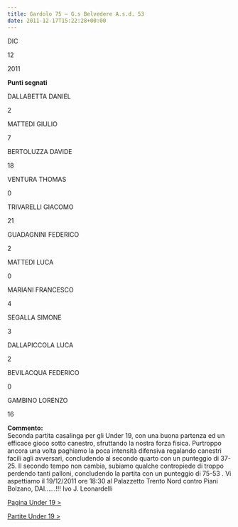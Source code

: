```yaml
---
title: Gardolo 75 – G.s Belvedere A.s.d. 53
date: 2011-12-17T15:22:28+00:00
---
```

DIC

12

2011

**Punti segnati**

DALLABETTA DANIEL

2

MATTEDI GIULIO

7

BERTOLUZZA DAVIDE

18

VENTURA THOMAS

0

TRIVARELLI GIACOMO

21

GUADAGNINI FEDERICO

2

MATTEDI LUCA

0

MARIANI FRANCESCO

4

SEGALLA SIMONE

3

DALLAPICCOLA LUCA

2

BEVILACQUA FEDERICO

0

GAMBINO LORENZO

16

**Commento:**  
Seconda partita casalinga per gli Under 19, con una buona partenza ed un efficace gioco sotto canestro, sfruttando la nostra forza fisica. Purtroppo ancora una volta paghiamo la poca intensità difensiva regalando canestri facili agli avversari, concludendo al secondo quarto con un punteggio di 37-25. Il secondo tempo non cambia, subiamo qualche contropiede di troppo perdendo tanti palloni, concludendo la partita con un punteggio di 75-53 . Vi aspettiamo il 19/12/2011 ore 18:30 al Palazzetto Trento Nord contro Piani Bolzano, DAI……!!! Ivo J. Leonardelli

[Pagina Under 19 >](http://www.basketgardolo.it/under-19)

[Partite Under 19 >](http://www.basketgardolo.it/?tag=under-19&cat=11)